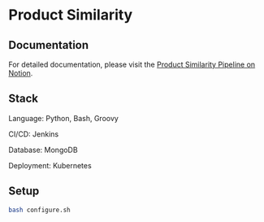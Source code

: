 # Product Similarity

## Documentation

For detailed documentation, please visit the [Product Similarity Pipeline on Notion](https://www.notion.so/walkway/Product-Similarity-Pipeline-90d89e15ae0d4273b931db98c7265113).

## Stack

Language: Python, Bash, Groovy

CI/CD: Jenkins

Database: MongoDB

Deployment: Kubernetes

## Setup

```bash
bash configure.sh
